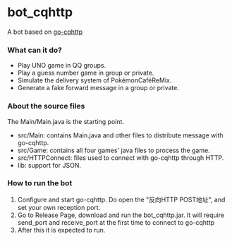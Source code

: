 # bot_cqhttp

A bot based on [go-cqhttp](https://github.com/Mrs4s/go-cqhttp)

### What can it do?

- Play UNO game in QQ groups.
- Play a guess number game in group or private.
- Simulate the delivery system of PokémonCaféReMix.
- Generate a fake forward message in a group or private.

### About the source files

The Main/Main.java is the starting point.

- src/Main: contains Main.java and other files to distribute message with go-cqhttp.
- src/Game: contains all four games' java files to process the game.
- src/HTTPConnect: files used to connect with go-cqhttp through HTTP.
- lib: support for JSON.

### How to run the bot

1. Configure and start go-cqhttp. Do open the "反向HTTP POST地址", and set your own reception port.
2. Go to Release Page, download and run the bot_cqhttp.jar. It will require send_port and receive_port at the first time to connect to go-cqhttp
3. After this it is expected to run.